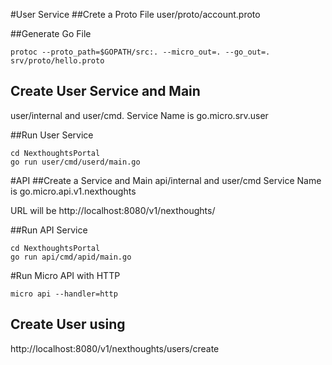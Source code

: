 #User Service
##Crete a Proto File
user/proto/account.proto

##Generate Go File
```
protoc --proto_path=$GOPATH/src:. --micro_out=. --go_out=. srv/proto/hello.proto
```

## Create User Service and Main
user/internal and user/cmd.
Service Name is go.micro.srv.user

##Run User Service
```
cd NexthoughtsPortal
go run user/cmd/userd/main.go
 ```
#API
##Create a Service and Main
api/internal and user/cmd
Service Name is go.micro.api.v1.nexthoughts

URL will be http://localhost:8080/v1/nexthoughts/

##Run API Service
```
cd NexthoughtsPortal
go run api/cmd/apid/main.go
```

#Run Micro API with HTTP
```
micro api --handler=http
```

## Create User using
http://localhost:8080/v1/nexthoughts/users/create